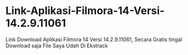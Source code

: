 # Link-Aplikasi-Filmora-14-Versi-14.2.9.11061
Link Download Aplikasi Filmora 14 Versi 14.2.9.11061, Secara Gratis tingal Download saja File Saya Udah Di Ekstrack
